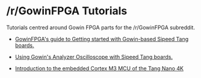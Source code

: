 # /r/GowinFPGA Tutorials
Tutorials centred around Gowin FPGA parts for the /r/GowinFPGA subreddit.

* [GowinFPGA's guide to Getting started with Gowin-based Sipeed Tang boards.](https://www.reddit.com/r/GowinFPGA/wiki/tutorials/getting_started_tang)

* [Using Gowin's Analyzer Oscilloscope with Sipeed Tang boards.](https://www.reddit.com/r/GowinFPGA/wiki/tutorials/gowin_analyzer_oscilloscope)

* [Introduction to the embedded Cortex M3 MCU of the Tang Nano 4K](./gowin_empu/)
